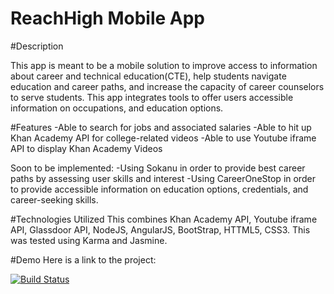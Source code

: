 # ReachHigh Mobile App

#Description

This app is meant to be a mobile solution to improve access to information about career and technical education(CTE),
help students navigate education and career paths, and increase the capacity of career counselors to serve students.
This app integrates tools to offer users accessible information on occupations, and education options.  

#Features
-Able to search for jobs and associated salaries
-Able to hit up Khan Academy API for college-related videos
-Able to use Youtube iframe API to display Khan Academy Videos

Soon to be implemented:
-Using Sokanu in order to provide best career paths by assessing user skills and interest
-Using CareerOneStop in order to provide accessible information on education options, credentials,
and career-seeking skills.

#Technologies Utilized
This combines Khan Academy API, Youtube iframe API, Glassdoor API, NodeJS,
AngularJS, BootStrap, HTTML5, CSS3. This was tested using Karma and Jasmine.

#Demo
Here is a link to the project:


[![Build Status](https://travis-ci.org/plrodrig/ReachHigh.svg)](https://travis-ci.org/plrodrig/ReachHigh)
